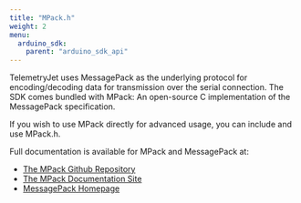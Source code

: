 ```yaml
---
title: "MPack.h"
weight: 2
menu:
  arduino_sdk:
    parent: "arduino_sdk_api"
---
```


TelemetryJet uses MessagePack as the underlying protocol for encoding/decoding data for transmission over the serial connection. The SDK comes bundled with MPack: An open-source C implementation of the MessagePack specification.

If you wish to use MPack directly for advanced usage, you can include and use MPack.h.

Full documentation is available for MPack and MessagePack at:
- [The MPack Github Repository](https://github.com/ludocode/mpack)
- [The MPack Documentation Site](http://ludocode.github.io/mpack/index.html)
- [MessagePack Homepage](https://msgpack.org/index.html)